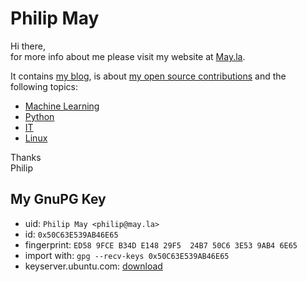 # Philip May
Hi there,\
for more info about me please visit my website at [May.la](https://may.la/).

It contains [my blog](https://may.la/blog.html),
is about [my open source contributions](https://may.la/my-oss-contributions.html) and
the following topics:

- [Machine Learning](https://may.la/machine-learning.html)
- [Python](https://may.la/python.html)
- [IT](https://may.la/it.html)
- [Linux](https://may.la/linux.html)

Thanks\
Philip

## My GnuPG Key
- uid: `Philip May <philip@may.la>`
- id: `0x50C63E539AB46E65`
- fingerprint: `ED58 9FCE B34D E148 29F5  24B7 50C6 3E53 9AB4 6E65`
- import with: `gpg --recv-keys 0x50C63E539AB46E65`
- keyserver.ubuntu.com: [download](https://keyserver.ubuntu.com/pks/lookup?search=0x50C63E539AB46E65&fingerprint=on&op=index)
